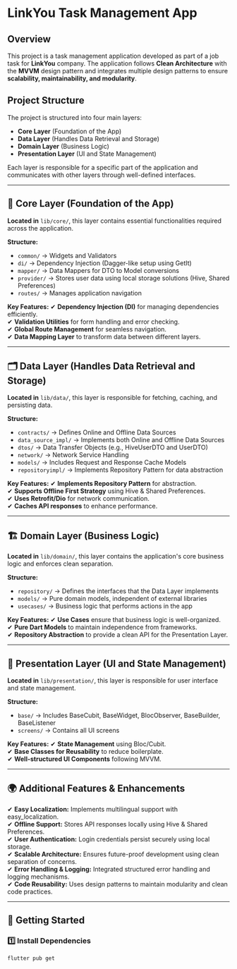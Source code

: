 # LinkYou Task Management App

## Overview
This project is a task management application developed as part of a job task for **LinkYou** company. The application follows **Clean Architecture** with the **MVVM** design pattern and integrates multiple design patterns to ensure **scalability, maintainability, and modularity**.

## Project Structure
The project is structured into four main layers:
- **Core Layer** (Foundation of the App)
- **Data Layer** (Handles Data Retrieval and Storage)
- **Domain Layer** (Business Logic)
- **Presentation Layer** (UI and State Management)

Each layer is responsible for a specific part of the application and communicates with other layers through well-defined interfaces.

---

## 📌 Core Layer (Foundation of the App)
**Located in** `lib/core/`, this layer contains essential functionalities required across the application.

**Structure:**
- `common/` → Widgets and Validators
- `di/` → Dependency Injection (Dagger-like setup using GetIt)
- `mapper/` → Data Mappers for DTO to Model conversions
- `provider/` → Stores user data using local storage solutions (Hive, Shared Preferences)
- `routes/` → Manages application navigation

**Key Features:**
✔ **Dependency Injection (DI)** for managing dependencies efficiently.  
✔ **Validation Utilities** for form handling and error checking.  
✔ **Global Route Management** for seamless navigation.  
✔ **Data Mapping Layer** to transform data between different layers.  

---

## 🗂 Data Layer (Handles Data Retrieval and Storage)
**Located in** `lib/data/`, this layer is responsible for fetching, caching, and persisting data.

**Structure:**
- `contracts/` → Defines Online and Offline Data Sources
- `data_source_impl/` → Implements both Online and Offline Data Sources
- `dtos/` → Data Transfer Objects (e.g., HiveUserDTO and UserDTO)
- `network/` → Network Service Handling
- `models/` → Includes Request and Response Cache Models
- `repositoryimpl/` → Implements Repository Pattern for data abstraction

**Key Features:**
✔ **Implements Repository Pattern** for abstraction.  
✔ **Supports Offline First Strategy** using Hive & Shared Preferences.  
✔ **Uses Retrofit/Dio** for network communication.  
✔ **Caches API responses** to enhance performance.  

---

## 🏗 Domain Layer (Business Logic)
**Located in** `lib/domain/`, this layer contains the application's core business logic and enforces clean separation.

**Structure:**
- `repository/` → Defines the interfaces that the Data Layer implements
- `models/` → Pure domain models, independent of external libraries
- `usecases/` → Business logic that performs actions in the app

**Key Features:**
✔ **Use Cases** ensure that business logic is well-organized.  
✔ **Pure Dart Models** to maintain independence from frameworks.  
✔ **Repository Abstraction** to provide a clean API for the Presentation Layer.  

---

## 🎨 Presentation Layer (UI and State Management)
**Located in** `lib/presentation/`, this layer is responsible for user interface and state management.

**Structure:**
- `base/` → Includes BaseCubit, BaseWidget, BlocObserver, BaseBuilder, BaseListener
- `screens/` → Contains all UI screens

**Key Features:**
✔ **State Management** using Bloc/Cubit.  
✔ **Base Classes for Reusability** to reduce boilerplate.  
✔ **Well-structured UI Components** following MVVM.  

---

## 🌍 Additional Features & Enhancements
✔ **Easy Localization:** Implements multilingual support with easy_localization.  
✔ **Offline Support:** Stores API responses locally using Hive & Shared Preferences.  
✔ **User Authentication:** Login credentials persist securely using local storage.  
✔ **Scalable Architecture:** Ensures future-proof development using clean separation of concerns.  
✔ **Error Handling & Logging:** Integrated structured error handling and logging mechanisms.  
✔ **Code Reusability:** Uses design patterns to maintain modularity and clean code practices.  

---

## 📌 Getting Started
### 1️⃣ Install Dependencies
```sh
flutter pub get
